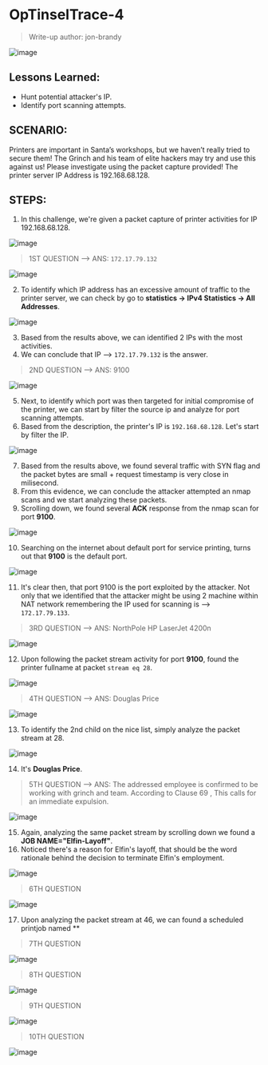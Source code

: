 # OpTinselTrace-4
> Write-up author: jon-brandy

![image](https://github.com/jon-brandy/hackthebox/assets/70703371/cd8145d8-6b54-4666-863f-bc092c1d0107)


## Lessons Learned:
- Hunt potential attacker's IP.
- Identify port scanning attempts.

## SCENARIO:
Printers are important in Santa’s workshops, but we haven’t really tried to secure them! The Grinch and his team of elite hackers may try 
and use this against us! Please investigate using the packet capture provided! The printer server IP Address is 192.168.68.128.

## STEPS:
1. In this challenge, we're given a packet capture of printer activities for IP 192.168.68.128.

![image](https://github.com/jon-brandy/hackthebox/assets/70703371/035ef3fd-f642-4c6e-b9e2-3a97c7cf1966)


> 1ST QUESTION --> ANS: `172.17.79.132`

![image](https://github.com/jon-brandy/hackthebox/assets/70703371/16cfba6f-2c99-4872-91d1-15548b34f8a0)

2. To identify which IP address has an excessive amount of traffic to the printer server, we can check by go to **statistics -> IPv4 Statistics -> All Addresses**.

![image](https://github.com/jon-brandy/hackthebox/assets/70703371/713b1f0f-dc2a-4caa-a68e-dc4272022725)

3. Based from the results above, we can identified 2 IPs with the most activities.
4. We can conclude that IP --> `172.17.79.132` is the answer.

> 2ND QUESTION --> ANS: 9100

![image](https://github.com/jon-brandy/hackthebox/assets/70703371/c4ec124b-053d-4c3a-b97a-843e78ddc419)

5. Next, to identify which port was then targeted for initial compromise of the printer, we can start by filter the source ip and analyze for port scanning attempts.
6. Based from the description, the printer's IP is `192.168.68.128`. Let's start by filter the IP.

![image](https://github.com/jon-brandy/hackthebox/assets/70703371/30ffb823-9c5c-47b7-9c3f-e680c914208f)


7. Based from the results above, we found several traffic with SYN flag and the packet bytes are small + request timestamp is very close in milisecond.
8. From this evidence, we can conclude the attacker attempted an nmap scans and we start analyzing these packets.
9. Scrolling down, we found several **ACK** response from the nmap scan for port **9100**. 

![image](https://github.com/jon-brandy/hackthebox/assets/70703371/15cd5e4e-d18b-44a9-93f8-fa60d65dc059)


10. Searching on the internet about default port for service printing, turns out that **9100** is the default port.

![image](https://github.com/jon-brandy/hackthebox/assets/70703371/c254d742-e658-4b34-8ada-2c7b7ffb1593)


11. It's clear then, that port 9100 is the port exploited by the attacker. Not only that we identified that the attacker might be using 2 machine within NAT network remembering the IP used for scanning is --> `172.17.79.133`.

> 3RD QUESTION --> ANS: NorthPole HP LaserJet 4200n

![image](https://github.com/jon-brandy/hackthebox/assets/70703371/1e74f3e6-bd7f-46f8-ad2c-2487a2ffac77)


12. Upon following the packet stream activity for port **9100**, found the printer fullname at packet `stream eq 28`.

![image](https://github.com/jon-brandy/hackthebox/assets/70703371/0590dfb5-2b04-4a47-a97e-2ec916abad42)



> 4TH QUESTION --> ANS: Douglas Price

![image](https://github.com/jon-brandy/hackthebox/assets/70703371/3c0d8aa5-43a9-455e-b2c2-ac75f94db1c8)


13. To identify the 2nd child on the nice list, simply analyze the packet stream at 28.

![image](https://github.com/jon-brandy/hackthebox/assets/70703371/dd3c946f-8e6a-4db5-aa51-f58dfd5bd15e)


14. It's **Douglas Price**.

> 5TH QUESTION --> ANS: The addressed employee is confirmed to be working with grinch and team. According to Clause 69 , This calls for an immediate expulsion.

![image](https://github.com/jon-brandy/hackthebox/assets/70703371/22536e2a-5675-4772-8cd5-3ba27b644dc3)


15. Again, analyzing the same packet stream by scrolling down we found a **JOB NAME="Elfin-Layoff"**.
16. Noticed there's a reason for Elfin's layoff, that should be the word rationale behind the decision to terminate Elfin's employment.

![image](https://github.com/jon-brandy/hackthebox/assets/70703371/c4626d2d-f0bc-45ca-98ae-99d10c533980)


> 6TH QUESTION

![image](https://github.com/jon-brandy/hackthebox/assets/70703371/6eb586cf-48ff-4760-9bc1-8a6529dc8bd6)


17. Upon analyzing the packet stream at 46, we can found a scheduled printjob named ** 

> 7TH QUESTION

![image](https://github.com/jon-brandy/hackthebox/assets/70703371/e8f9d562-2d97-423c-b34f-3715909bfaf1)


> 8TH QUESTION

![image](https://github.com/jon-brandy/hackthebox/assets/70703371/50741df6-93e9-4250-9f2c-18ed020f2322)


> 9TH QUESTION

![image](https://github.com/jon-brandy/hackthebox/assets/70703371/3ba31448-eed5-4d04-b57f-1c25cb03630d)


> 10TH QUESTION

![image](https://github.com/jon-brandy/hackthebox/assets/70703371/65cd484d-7e77-44a2-8a0d-a3d5321596c6)


